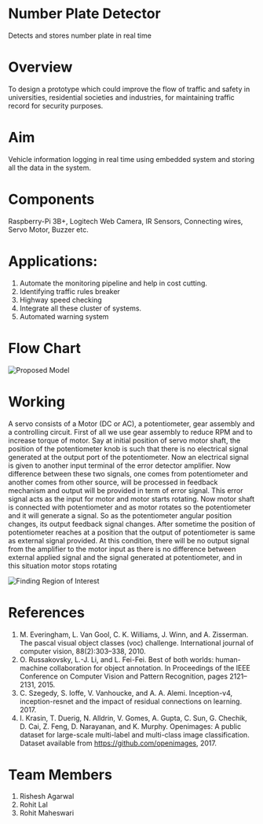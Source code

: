 # Number Plate Detector
Detects and stores number plate in real time

# Overview
To design a prototype which could  improve the flow of traffic and safety in universities, residential societies and industries, for maintaining traffic record for security purposes.

# Aim
Vehicle information logging in real time using embedded system and storing all the data in the system.

# Components
Raspberry-Pi 3B+, Logitech Web Camera, IR Sensors, Connecting wires, Servo Motor, Buzzer etc.

# Applications:
1. Automate the monitoring pipeline and help in cost cutting.
2. Identifying traffic rules breaker
3. Highway speed checking
4. Integrate all these cluster of systems.
5. Automated warning system


# Flow Chart
![Proposed Model](https://drive.google.com/open?id=10fJSsP-DzYK0am6I-9Z1keYsZz1iCDjx)

# Working
A servo consists of a Motor (DC or AC), a potentiometer, gear assembly and a controlling circuit. First of all we use gear assembly to reduce RPM and to increase torque of motor. Say at initial position of servo motor shaft, the position of the potentiometer knob is such that there is no electrical signal generated at the output port of the potentiometer. Now an electrical signal is given to another input terminal of the error detector amplifier. Now difference between these two signals, one comes from potentiometer and another comes from other source, will be processed in feedback mechanism and output will be provided in term of error signal. This error signal acts as the input for motor and motor starts rotating. Now motor shaft is connected with potentiometer and as motor rotates so the potentiometer and it will generate a signal. So as the potentiometer angular position changes, its output feedback signal changes. After sometime the position of potentiometer reaches at a position that the output of potentiometer is same as external signal provided. At this condition, there will be no output signal from the amplifier to the motor input as there is no difference between external applied signal and the signal generated at potentiometer, and in this situation motor stops rotating

![Finding Region of Interest](https://drive.google.com/open?id=1doM1kZzikVxyKjCL3jm-1XZ1PKQeKGNP)

# References
1. M. Everingham, L. Van Gool, C. K. Williams, J. Winn, and A. Zisserman. The pascal visual object
classes (voc) challenge. International journal of computer vision, 88(2):303–338, 2010.
2. O. Russakovsky, L.-J. Li, and L. Fei-Fei. Best of both worlds: human-machine collaboration for
object annotation. In Proceedings of the IEEE Conference on Computer Vision and Pattern
Recognition, pages 2121–2131, 2015.
3. C. Szegedy, S. Ioffe, V. Vanhoucke, and A. A. Alemi. Inception-v4, inception-resnet and the impact
of residual connections on learning. 2017.
4. I. Krasin, T. Duerig, N. Alldrin, V. Gomes, A. Gupta, C. Sun, G. Chechik, D. Cai, Z. Feng, D.
Narayanan, and K. Murphy. Openimages: A public dataset for large-scale multi-label and multi-class
image classification. Dataset available from https://github.com/openimages, 2017.


# Team Members
1. Rishesh Agarwal
2. Rohit Lal
3. Rohit Maheswari

